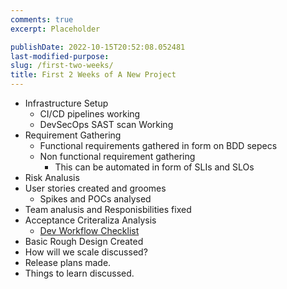 ```yaml
---
comments: true
excerpt: Placeholder 

publishDate: 2022-10-15T20:52:08.052481
last-modified-purpose:
slug: /first-two-weeks/
title: First 2 Weeks of A New Project
---
```



- Infrastructure Setup
    - CI/CD pipelines working
    - DevSecOps SAST scan Working
- Requirement Gathering
    - Functional requirements gathered in form on BDD sepecs
    - Non functional requirement gathering
        - This can be automated in form of SLIs and SLOs
- Risk Analusis
- User stories created and groomes
    - Spikes and POCs analysed
- Team analusis and Responisbilities fixed
- Acceptance Criteraliza Analysis
    - [Dev Workflow Checklist](/dev-workflow)
- Basic Rough Design Created
- How will we scale discussed?
- Release plans made.
- Things to learn discussed.